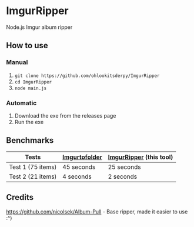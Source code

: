 # ImgurRipper
Node.js Imgur album ripper

## How to use

### Manual
1. ``git clone https://github.com/ohlookitsderpy/ImgurRipper``
2. ``cd ImgurRipper``
3. ``node main.js``

### Automatic
1. Download the exe from the releases page
2. Run the exe 

## Benchmarks
| Tests             | [Imgurtofolder](https://github.com/santosderek/Imgur-To-Folder) | [ImgurRipper](https://github.com/ohlookitsderpy/ImgurRipper/) (this tool) |
| ----------------- | ------------- | ----------- |
| Test 1 (75 items) | 45 seconds    | 25 seconds  |
| Test 2 (21 items) | 4 seconds     | 2 seconds   |

## Credits
https://github.com/nicolsek/Album-Pull - Base ripper, made it easier to use :^)
